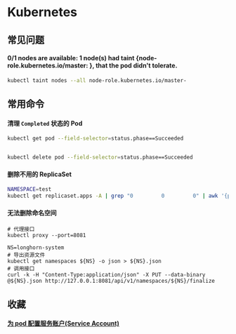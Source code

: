 # Kubernetes

## 常见问题

#### 0/1 nodes are available: 1 node(s) had taint {node-role.kubernetes.io/master: }, that the pod didn't tolerate.

```bash
kubectl taint nodes --all node-role.kubernetes.io/master-
```

## 常用命令

#### 清理 `Completed` 状态的 Pod

```bash
kubectl get pod --field-selector=status.phase==Succeeded


kubectl delete pod --field-selector=status.phase==Succeeded
```

#### 删除不用的 ReplicaSet

```bash
NAMESPACE=test
kubectl get replicaset.apps -A | grep "0         0         0" | awk '{print $2}' | xargs kubectl delete replicaset.apps -n ${NAMESPACE}
```

#### 无法删除命名空间

```shell
# 代理接口
kubectl proxy --port=8081

NS=longhorn-system
# 导出资源文件
kubectl get namespaces ${NS} -o json > ${NS}.json
# 调用接口
curl -k -H "Content-Type:application/json" -X PUT --data-binary @${NS}.json http://127.0.0.1:8081/api/v1/namespaces/${NS}/finalize
```

## 收藏

#### [为 pod 配置服务账户(Service Account)](https://www.coderdocument.com/docs/kubernetes/v1.14/tasks/configure_pods_and_containers/configure_service_accounts_for_pods.html)
